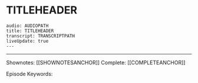 # TITLEHEADER

```audio-note
audio: AUDIOPATH
title: TITLEHEADER
transcript: TRANSCRIPTPATH
liveUpdate: true
---

```
---

Shownotes: [[SHOWNOTESANCHOR]]
Complete: [[COMPLETEANCHOR]]


Episode Keywords:

